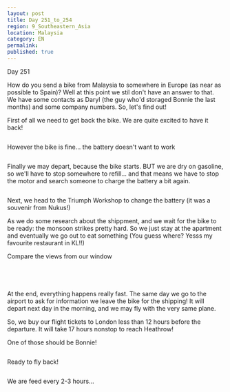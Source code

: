 ```yaml
---
layout: post
title: Day 251_to_254
region: 9_Southeastern_Asia
location: Malaysia
category: EN
permalink:
published: true
---
```


Day 251

How do you send a bike from Malaysia to somewhere in Europe (as near as possible to Spain)? Well at this point we stil don't have an answer to that. We have some contacts as Daryl (the guy who'd storaged Bonnie the last months) and some company numbers. So, let's find out!

First of all we need to get back the bike. We are quite excited to have it back!

<p><a
href="https://lh3.googleusercontent.com/h8Zy64QGdN8H6GC4fp-jPRh2yZ_ZzenkxlVtdogt0QLxydQDsZGDpfyHixrR7QjyaL9KITHiaZff7u2ZxJ5da_LAZ6kANjZyFYdWYGR-vSnNr3UFh0rEdvd2j94EqFaWpXLJspEXNWg424ypSdHV6DmfEXUDm-JN96nq7Nev10yXG_RB5t0CHJYJ81EcYQcOt4w-949whn2uoiGOOgKAIQ8BlGmtSHpvcC--4ZnjRZQYE6YG0vTwhZZEvibnxT-l8gWb9FCY8LdJHysP-ntXevIJITTKKRTjyRnTLQhUGP0KVUAWsY7VpQc4Vb-069nmL-fDPRDgVo36RgXUrmp8wsNBrMxGGuUsErmfMl2sBrJivsCwxiU9p1fdXxjFjZbQ3eeIXGecXbNQEI9jvw0BqiMnYhiwoeqZGrvg3Yos70BsQabn0IUOPxkdynW5ybrmFjBRP1q86c-qP-fqLJKB8cJlMBhic6jHJe2lcjqyZCEenE1gE0aB9BhU9206J2_ssEfwD4xrbb-kBMuHZfJZtYxfE8KQPvNaMbUvJnrn7Zuci38ZAldeCHZfBvSljOZWfvO-CTn0-gsmgqRJSStfQ5y8KIfybe4d71rB7_BlANtikeQy6Ged811udzYJXOWIfSMzMvGDOt_Efefoc0_K6fXD9A1dXuHRjDwmH1rFCP939CPwRJ0YzafjLehoHrTy76fnnycEoy5gOMgifLHkWIYP=w453-h603-no"><img 
src="https://lh3.googleusercontent.com/h8Zy64QGdN8H6GC4fp-jPRh2yZ_ZzenkxlVtdogt0QLxydQDsZGDpfyHixrR7QjyaL9KITHiaZff7u2ZxJ5da_LAZ6kANjZyFYdWYGR-vSnNr3UFh0rEdvd2j94EqFaWpXLJspEXNWg424ypSdHV6DmfEXUDm-JN96nq7Nev10yXG_RB5t0CHJYJ81EcYQcOt4w-949whn2uoiGOOgKAIQ8BlGmtSHpvcC--4ZnjRZQYE6YG0vTwhZZEvibnxT-l8gWb9FCY8LdJHysP-ntXevIJITTKKRTjyRnTLQhUGP0KVUAWsY7VpQc4Vb-069nmL-fDPRDgVo36RgXUrmp8wsNBrMxGGuUsErmfMl2sBrJivsCwxiU9p1fdXxjFjZbQ3eeIXGecXbNQEI9jvw0BqiMnYhiwoeqZGrvg3Yos70BsQabn0IUOPxkdynW5ybrmFjBRP1q86c-qP-fqLJKB8cJlMBhic6jHJe2lcjqyZCEenE1gE0aB9BhU9206J2_ssEfwD4xrbb-kBMuHZfJZtYxfE8KQPvNaMbUvJnrn7Zuci38ZAldeCHZfBvSljOZWfvO-CTn0-gsmgqRJSStfQ5y8KIfybe4d71rB7_BlANtikeQy6Ged811udzYJXOWIfSMzMvGDOt_Efefoc0_K6fXD9A1dXuHRjDwmH1rFCP939CPwRJ0YzafjLehoHrTy76fnnycEoy5gOMgifLHkWIYP=w453-h603-no" class="oversize" alt=""></a></p>

However the bike is fine... the battery doesn't want to work

<p><a
href="https://lh3.googleusercontent.com/tq6-gPD1R7QT4GB0Ll2G4HsdNJAa8g5U4zmVq4bGAKUtx1GiD0KTrgepwtbgvuANRFsK5jB0hjraBBKwqGx9so1Zx6UhZTpspjv260PP4fHSnkDZmb9ja9Pv68VKoDTDcK9alch3UrbUlAodkgFrf1Gws7hiCrbRxlBpArcQ39GcTfu-xQ2_suOXc4knADEOcE5qogS_uwp2dBk6KDVZ6inWK3wXPuWl-xYF08a2seShMowfLspC2Xyi3QDlTbPo1Gn87Li21hAff-evDQwm6XCVe5r-xX0j7QMc8cDMeC9If-7qGcwukxy_T-ben7OFUBpNGKxnMW3A72IX-o8rGmAki1iKqKtMa0Sikl6WjqBA-rZf66Vd2fmgaY7yFRRMLfKw9JgLaKp3ZrcPi6x3HJXVt0IG86y0TDfKQ-Ij9oDhKZy8_VmETo-rmG2qYZitq_UDUMEvSujtfwF35GaimZm4EDzpVYbVgkTXWLsd7kUxML2ZOVbQZa55kqu4CWAbFb_nzuqaAdufpB-4SfxPkBPTOHzNuL9Jn7ReyiclN3sAPrlEvgA6Yz8ORq7_Z5iVti9MagrDmqkqUITIRcaT-waWSVhWDDqhV8g9kMejmzNG73J3KmDGydSrPQ7h1r6VYmjYh99P1_Q6ASvsH85PwfeYCWQ5_ODSW8vK8N0UuQVFOjx0RnoSz6X_RrFrS4jeUCblX38UfMtDbn6oUR4o0XoR=w643-h482-no"><img 
src="https://lh3.googleusercontent.com/tq6-gPD1R7QT4GB0Ll2G4HsdNJAa8g5U4zmVq4bGAKUtx1GiD0KTrgepwtbgvuANRFsK5jB0hjraBBKwqGx9so1Zx6UhZTpspjv260PP4fHSnkDZmb9ja9Pv68VKoDTDcK9alch3UrbUlAodkgFrf1Gws7hiCrbRxlBpArcQ39GcTfu-xQ2_suOXc4knADEOcE5qogS_uwp2dBk6KDVZ6inWK3wXPuWl-xYF08a2seShMowfLspC2Xyi3QDlTbPo1Gn87Li21hAff-evDQwm6XCVe5r-xX0j7QMc8cDMeC9If-7qGcwukxy_T-ben7OFUBpNGKxnMW3A72IX-o8rGmAki1iKqKtMa0Sikl6WjqBA-rZf66Vd2fmgaY7yFRRMLfKw9JgLaKp3ZrcPi6x3HJXVt0IG86y0TDfKQ-Ij9oDhKZy8_VmETo-rmG2qYZitq_UDUMEvSujtfwF35GaimZm4EDzpVYbVgkTXWLsd7kUxML2ZOVbQZa55kqu4CWAbFb_nzuqaAdufpB-4SfxPkBPTOHzNuL9Jn7ReyiclN3sAPrlEvgA6Yz8ORq7_Z5iVti9MagrDmqkqUITIRcaT-waWSVhWDDqhV8g9kMejmzNG73J3KmDGydSrPQ7h1r6VYmjYh99P1_Q6ASvsH85PwfeYCWQ5_ODSW8vK8N0UuQVFOjx0RnoSz6X_RrFrS4jeUCblX38UfMtDbn6oUR4o0XoR=w643-h482-no" class="oversize" alt=""></a></p>

Finally we may depart, because the bike starts. BUT we are dry on gasoline, so we'll have to stop somewhere to refill... and that means we have to stop the motor and search someone to charge the battery a bit again.

<p><a
href="https://lh3.googleusercontent.com/UM7Ej7vKyn5KmOCbGChuh82WlZuov0AD90Z93ok0-Z4ogqt0OiknDh5YLtm3WgX_TrM_lEq_dVOgCHMMl8HANCNYsgGMBbPjG5lg5JVXYWfUIXkGoTRVTGh1jMxrkgl41WhsAHWJni8X8_61I9y-itP-FdfKMOLNHs6vP9oI_xdc2Z17FOEWRp1L5r-Y6fexoH8rMy89MJ77whgOicn8eK4Icp7u5v6wg2deCaulAXzNpGOKBqP9uguk7FILZBEM8sddT9WVDp_AJBGeAJUlBdaahXccHiXnAgRbtEjKqZjkDMx2B0Z9kKTw-1V035XG6doaqpsScokrMBDuR9BYVaaL3Qi5I5_Xx-blbAO2wu7ZG4x17NEp6bGozRU7y4oBvQmHjs4fn3_KYPLI8MjbnPFX-6SyXPoyRPp4lNGJqHl4anWqOo849j8M99AaUpEgJG3P13eF3N42DFgMov743LdOVg_JEclFkTQFh27VbhXzFQ4oj_IVJJZwzpzc0_rkPsrjFXViXDKwElisn7qMNObMeGFOfdlFKQgNJl1JN8zp_Ty-89vFyrHY7-RxZ71wxEFgEG2EHTe9kzVKxK_ZuZvPLV-RGEmB5Gwfq5B3p3Es8UDuEue13hYijdquoW92QUqI-mGoK6q76Xfg7HWawVT46HrMzMydKyKEUvrOnTein_B_5aEYogXb9mNzjuCwxgutdQG_RRqbZCy3CV_m4sDH=w643-h482-no"><img 
src="https://lh3.googleusercontent.com/UM7Ej7vKyn5KmOCbGChuh82WlZuov0AD90Z93ok0-Z4ogqt0OiknDh5YLtm3WgX_TrM_lEq_dVOgCHMMl8HANCNYsgGMBbPjG5lg5JVXYWfUIXkGoTRVTGh1jMxrkgl41WhsAHWJni8X8_61I9y-itP-FdfKMOLNHs6vP9oI_xdc2Z17FOEWRp1L5r-Y6fexoH8rMy89MJ77whgOicn8eK4Icp7u5v6wg2deCaulAXzNpGOKBqP9uguk7FILZBEM8sddT9WVDp_AJBGeAJUlBdaahXccHiXnAgRbtEjKqZjkDMx2B0Z9kKTw-1V035XG6doaqpsScokrMBDuR9BYVaaL3Qi5I5_Xx-blbAO2wu7ZG4x17NEp6bGozRU7y4oBvQmHjs4fn3_KYPLI8MjbnPFX-6SyXPoyRPp4lNGJqHl4anWqOo849j8M99AaUpEgJG3P13eF3N42DFgMov743LdOVg_JEclFkTQFh27VbhXzFQ4oj_IVJJZwzpzc0_rkPsrjFXViXDKwElisn7qMNObMeGFOfdlFKQgNJl1JN8zp_Ty-89vFyrHY7-RxZ71wxEFgEG2EHTe9kzVKxK_ZuZvPLV-RGEmB5Gwfq5B3p3Es8UDuEue13hYijdquoW92QUqI-mGoK6q76Xfg7HWawVT46HrMzMydKyKEUvrOnTein_B_5aEYogXb9mNzjuCwxgutdQG_RRqbZCy3CV_m4sDH=w643-h482-no" class="oversize" alt=""></a></p>

Next, we head to the Triumph Workshop to change the battery (it was a souvenir from Nukus!)

As we do some research about the shippment, and we wait for the bike to be ready: the monsoon strikes pretty hard. So we just stay at the apartment and eventually we go out to eat something (You guess where? Yesss my favourite restaurant in KL!!)

Compare the views from our window

<p><a
href="https://lh3.googleusercontent.com/LeRWLBDqETNWwceuOduNTwPVstYa7vzW_oQ59qzjl8ITwXvIMLNfmvjTHTFkEg0hrs8Ux-r7_sk_OP4KsPPoDkFvp1ItLEBaQ2DOl-v4EwjDHm03ZS_YNeUuVU5lP7hhNbMSdLG6f0iL6G6XVsEUa0bAcJNJ4-zGXI9L5zastMOi_CxsPvFYbMcesiNOfrojPRpqIsj5dtw0hp8ATJIALf0_LcHEtwZuKtDdLBc-fJ688cOkgnKxloVCZkzrsOjIT5BbcwVq-5H8Y80hMhpils8KwMSq9H1b4ecAGKBjsodp9i2g8Yl3cynZJ65nXxGuN5all3eNgg-W5YezRRqeyuAptPvthSqrU13RcI3UI9DJjJ2YbacHwbL58BHCSFxwiK1yZupwEO1SGlD3Q7_Zq50JIr3xDO_VIv9ma8XB26bOWWFMbTxZmU_jpyJRrGe1tnbMJ8X2FTlLC2KCNseNtYh0JOrkQsDs6mvW_AmlaSiFE9p9ZBbiVRkMUoY13nfsiF9t2HXZpmJ62x2h7LG3qDx9BFi7Mt-fVvqwqDEKTv2ht-AMXt0V9xk-CCkIzYBpIB55UItZcAmUPPHhnIjJS4S8vssC-P4SKY1v3qqfxIaXBHaJC2xo7aCkbww4mT1Bs16zVEbMQ8nTOtGeeXE_pus8HKx5Uv67B6-WSdY97_IYYYdE0WQsrTtHEYlOT-FEWrcLkuoIPPe0klwXpMCSzwGT=w643-h482-no"><img 
src="https://lh3.googleusercontent.com/LeRWLBDqETNWwceuOduNTwPVstYa7vzW_oQ59qzjl8ITwXvIMLNfmvjTHTFkEg0hrs8Ux-r7_sk_OP4KsPPoDkFvp1ItLEBaQ2DOl-v4EwjDHm03ZS_YNeUuVU5lP7hhNbMSdLG6f0iL6G6XVsEUa0bAcJNJ4-zGXI9L5zastMOi_CxsPvFYbMcesiNOfrojPRpqIsj5dtw0hp8ATJIALf0_LcHEtwZuKtDdLBc-fJ688cOkgnKxloVCZkzrsOjIT5BbcwVq-5H8Y80hMhpils8KwMSq9H1b4ecAGKBjsodp9i2g8Yl3cynZJ65nXxGuN5all3eNgg-W5YezRRqeyuAptPvthSqrU13RcI3UI9DJjJ2YbacHwbL58BHCSFxwiK1yZupwEO1SGlD3Q7_Zq50JIr3xDO_VIv9ma8XB26bOWWFMbTxZmU_jpyJRrGe1tnbMJ8X2FTlLC2KCNseNtYh0JOrkQsDs6mvW_AmlaSiFE9p9ZBbiVRkMUoY13nfsiF9t2HXZpmJ62x2h7LG3qDx9BFi7Mt-fVvqwqDEKTv2ht-AMXt0V9xk-CCkIzYBpIB55UItZcAmUPPHhnIjJS4S8vssC-P4SKY1v3qqfxIaXBHaJC2xo7aCkbww4mT1Bs16zVEbMQ8nTOtGeeXE_pus8HKx5Uv67B6-WSdY97_IYYYdE0WQsrTtHEYlOT-FEWrcLkuoIPPe0klwXpMCSzwGT=w643-h482-no" class="oversize" alt=""></a></p>

<p><a
href="https://lh3.googleusercontent.com/XS8R7SmUTnpTtqFVZDCEjMTG_NBj56e3pAaMiR_87rI2WAcbGwaqoY0Gyktql7A5bjY0oCXzXV8Ay6j9JRTJIOX5WlK1C1L1fYgz-DuFDUkoCqBndRbQg-WpDQCs6FSGFNP80WdLojqzF2tU6NcHubxGsxLOk7d9VF4zRzIt4dMgnV4l2zfe3Y0w5gw6wCW-VSdukMFvf3a2dL8MpUjr97KV1YkpZxJfXD8Wt5t4Rj7tX-w3X9cdsCvyy6XZUGzbjeLejTCTEbU_vAKZxddymcH5Bib731FlhGlLYa2hRRe7SKwldM_ifKwTcAaZsn8fFtiWUMzz-7LvMWE-SvfJ4ExlrHg9FuE4gq3L17OxlGMDGqxaxFqIaF-Z9CpYfeDyPItDtL8nmvy3J3CkDrafxbsur0rrFCl0e3WH9-8YpXusfBHh87YBx3_HaH8X4nmV1ZptBUiiAUmmXnYLw28rFobkpFmbN12fyEpfnXbOFdn5JPmoj2sNmYnFzHaIiNYPVG7lqkQhTBc9HzRARaXw85xTwDKju3lcAyjbvds_K5uloHew_031PHhiSpRYRPT-j1NOX2HnvfJCZOYGGfp4zAADbgltgQUmNcWiJxhw1OU-kne0D8W-LJ_XK6KCpkeK8SRtxuBexB8O0hQkCZBYCEFrS2f9Vlk6qD2izWFZyGGNYJiYykISEnhqkTGZxspd0ct0Gf7QM-Xq0IeJZoTdz0VD=w643-h482-no"><img 
src="https://lh3.googleusercontent.com/XS8R7SmUTnpTtqFVZDCEjMTG_NBj56e3pAaMiR_87rI2WAcbGwaqoY0Gyktql7A5bjY0oCXzXV8Ay6j9JRTJIOX5WlK1C1L1fYgz-DuFDUkoCqBndRbQg-WpDQCs6FSGFNP80WdLojqzF2tU6NcHubxGsxLOk7d9VF4zRzIt4dMgnV4l2zfe3Y0w5gw6wCW-VSdukMFvf3a2dL8MpUjr97KV1YkpZxJfXD8Wt5t4Rj7tX-w3X9cdsCvyy6XZUGzbjeLejTCTEbU_vAKZxddymcH5Bib731FlhGlLYa2hRRe7SKwldM_ifKwTcAaZsn8fFtiWUMzz-7LvMWE-SvfJ4ExlrHg9FuE4gq3L17OxlGMDGqxaxFqIaF-Z9CpYfeDyPItDtL8nmvy3J3CkDrafxbsur0rrFCl0e3WH9-8YpXusfBHh87YBx3_HaH8X4nmV1ZptBUiiAUmmXnYLw28rFobkpFmbN12fyEpfnXbOFdn5JPmoj2sNmYnFzHaIiNYPVG7lqkQhTBc9HzRARaXw85xTwDKju3lcAyjbvds_K5uloHew_031PHhiSpRYRPT-j1NOX2HnvfJCZOYGGfp4zAADbgltgQUmNcWiJxhw1OU-kne0D8W-LJ_XK6KCpkeK8SRtxuBexB8O0hQkCZBYCEFrS2f9Vlk6qD2izWFZyGGNYJiYykISEnhqkTGZxspd0ct0Gf7QM-Xq0IeJZoTdz0VD=w643-h482-no" class="oversize" alt=""></a></p>

<p><a
href="https://lh3.googleusercontent.com/Zl165_802FJTFMm99PPw0F3e8LYrHYB149wb_NLtsEQd344J7Dy64GhAhRPpgtqppMJlmE_3ee4RkFUijXek-4o3Em9sSe7mvFAL_UXxtpYD9oVnw1adMLgeIj616cuRmFhN_t6qsTENBdm9DZ7h0OZ7ghSygEqyhC0b3QNsX9BvpXJdLEoxI2Lhn5KqNpU9zbmd8nicQB10HjWVcgHYK7ZqaF5_4BqpgP6BOzN3_eiVffLVCMZRCCLL50o8Gl60Kxdt9bU0DvG3yElb25kAeAiSVW8KmaUrAupgmwWd00dpmcQmTvx0zgIQ1MhMLlucyrzmgLPAm1X3fIJRkQgIUY3O7Cz1VQHdkvP6h2X0t_QOkfj724FG0xNrAYHbfx2WERBiqd1jiTQZgZylJLa0wR_eLSRo-5oaIx9UqgRIzroPO4DZodGryossub4SgHW1nca6C99YG55hul7k5YJpEYd4s4OmPbVRnsKuGoURN9HnqXlO90NB6d-UTcFZbU_1esJTKj7VSgsglZ3fWOsHChIZH6a3M_kE9SxzagtTPW00CF9nVdY9jmgcnr8ugaOrgMZSiohvoNgiceYEOq3dStEmS8lLl6tumixPckOSc4QrJ7mnigs9CM-wUXHOo37577qHjriXrP0sY3lvJYKMMBnvO-K0VlJbHxBCWk51MdU-1bjyBf0e6UBzD86S2oTfV89R_SV8Hw1jWtZVqI5PwbWW=w804-h603-no"><img 
src="https://lh3.googleusercontent.com/Zl165_802FJTFMm99PPw0F3e8LYrHYB149wb_NLtsEQd344J7Dy64GhAhRPpgtqppMJlmE_3ee4RkFUijXek-4o3Em9sSe7mvFAL_UXxtpYD9oVnw1adMLgeIj616cuRmFhN_t6qsTENBdm9DZ7h0OZ7ghSygEqyhC0b3QNsX9BvpXJdLEoxI2Lhn5KqNpU9zbmd8nicQB10HjWVcgHYK7ZqaF5_4BqpgP6BOzN3_eiVffLVCMZRCCLL50o8Gl60Kxdt9bU0DvG3yElb25kAeAiSVW8KmaUrAupgmwWd00dpmcQmTvx0zgIQ1MhMLlucyrzmgLPAm1X3fIJRkQgIUY3O7Cz1VQHdkvP6h2X0t_QOkfj724FG0xNrAYHbfx2WERBiqd1jiTQZgZylJLa0wR_eLSRo-5oaIx9UqgRIzroPO4DZodGryossub4SgHW1nca6C99YG55hul7k5YJpEYd4s4OmPbVRnsKuGoURN9HnqXlO90NB6d-UTcFZbU_1esJTKj7VSgsglZ3fWOsHChIZH6a3M_kE9SxzagtTPW00CF9nVdY9jmgcnr8ugaOrgMZSiohvoNgiceYEOq3dStEmS8lLl6tumixPckOSc4QrJ7mnigs9CM-wUXHOo37577qHjriXrP0sY3lvJYKMMBnvO-K0VlJbHxBCWk51MdU-1bjyBf0e6UBzD86S2oTfV89R_SV8Hw1jWtZVqI5PwbWW=w804-h603-no" class="oversize" alt=""></a></p>

<p><a
href="https://lh3.googleusercontent.com/SCZ05RzBeKUGvXTisHkzaVrcKK_ZnIdqFmjartAuoJ69sLv6kjRFCUVbm51NY5pT3EFzfLsjCcoQfyoDbF7s00oc7pP4OT6wx8PpdjnC6CMRAjnjI16J0bNTlk1kcfyxBA8Q-zgedMYSTc-yR5A_9h-4JgDBmblz8q8WIOH59h9vUknHMdO0mJhbfZkERbdg_vZSWTeVdm0bS8lrd1QLwh07MG16TNOZnQKp_Z79-rvn9S0PDFO0e8tw0xWMzh4XY7PBl3jnEfS4v71IUyTf4agSs1y5Zao0i67rdOBm0vPlDhPWz9WWr5Rm-d3dNReFYHyVfA3OOv7y74xUMWdq057uivCsHvOrX_Ouc5trO4UlZfSRClYWrjYkAZkjDVpDw5RrKuLhLy0oA4XmBlXTcHc2RjP4luEIxhXMLt8RGFXe72i_VEJjxhHV32LUFPZ78YZ8q8jnHqDyZ9tllNehOxKsqkBjPyo81OIOxvxPDleCvyTAClg347gaVppJ7Dv_0kE-fqLOnY3gyDboyF6gBb0qYoj6ngXttfx9EbxuNPHthBgoe6q0mLvOYWz_Aop_-64aWLPGyodg_K0ZdzS2tRdloJ3hL67-YvYHvCXl9G0df_4J7g5yzeZp2yGA8d5LrU1kq4542WTqnNIFT6usaQBWtxsoCrjP-wu5ylqkd0VFkAOBGrfxIt9jC6w08IU6b82EB2FsIx5n9t30uR6yAR2s=w643-h482-no"><img 
src="https://lh3.googleusercontent.com/SCZ05RzBeKUGvXTisHkzaVrcKK_ZnIdqFmjartAuoJ69sLv6kjRFCUVbm51NY5pT3EFzfLsjCcoQfyoDbF7s00oc7pP4OT6wx8PpdjnC6CMRAjnjI16J0bNTlk1kcfyxBA8Q-zgedMYSTc-yR5A_9h-4JgDBmblz8q8WIOH59h9vUknHMdO0mJhbfZkERbdg_vZSWTeVdm0bS8lrd1QLwh07MG16TNOZnQKp_Z79-rvn9S0PDFO0e8tw0xWMzh4XY7PBl3jnEfS4v71IUyTf4agSs1y5Zao0i67rdOBm0vPlDhPWz9WWr5Rm-d3dNReFYHyVfA3OOv7y74xUMWdq057uivCsHvOrX_Ouc5trO4UlZfSRClYWrjYkAZkjDVpDw5RrKuLhLy0oA4XmBlXTcHc2RjP4luEIxhXMLt8RGFXe72i_VEJjxhHV32LUFPZ78YZ8q8jnHqDyZ9tllNehOxKsqkBjPyo81OIOxvxPDleCvyTAClg347gaVppJ7Dv_0kE-fqLOnY3gyDboyF6gBb0qYoj6ngXttfx9EbxuNPHthBgoe6q0mLvOYWz_Aop_-64aWLPGyodg_K0ZdzS2tRdloJ3hL67-YvYHvCXl9G0df_4J7g5yzeZp2yGA8d5LrU1kq4542WTqnNIFT6usaQBWtxsoCrjP-wu5ylqkd0VFkAOBGrfxIt9jC6w08IU6b82EB2FsIx5n9t30uR6yAR2s=w643-h482-no" class="oversize" alt=""></a></p>

At the end, everything happens really fast. The same day we go to the airport to ask for information we leave the bike for the shipping! It will depart next day in the morning, and we may fly with the very same plane. 

So, we buy our flight tickets to London less than 12 hours before the departure. It will take 17 hours nonstop to reach Heathrow! 

One of those should be Bonnie!

<p><a
href="https://lh3.googleusercontent.com/Uw1xgg2PgsFfE8sk8AExOnEQxSYJn2t-fYaJVQcibtTKK-LW5iV-nD9l0TyiIEWtHAHr5ihzMzjnJzgDWhrziRhS1qQf2uglInrJ5PopkLrY4zjJTPsYDkUGYu0OSs8m98e2CGeCuMamZ6voTnRvg0yKdm_Swb7nB6gQmMnfOD9CmmXe99QCSAlK5BCO1QvyyeicDUyM8JRptaqaY5pZ-mdmo9tD92qonrpcYhjRWorOx4zhULzlcZYGGJz-hgF7kSTHhR8XT_L7UwTNmKB9QzzZQof7ZbWiho5W4GcNcxVeyd4RhVCvXZEOoQj5_DfMBM5JLvPGFLlWnIx_SUabe5oMxt3b_UVZw9N_qPi7ZdOe5ktila-manGsq32XsM9HAIzuR0mqNJlojlGGKLnVHB9z460XVB5Pqm6GWhXXXcmCT4ESkFQWzgTiXcIXAUdQH09jN4gznSyh-j0fjQ_3mwbnZryOLKd0F5yKEu5JwvjM_5sXm7htPnMc-OmjYnbKtqbddNcDxKg7i8l2KG4WlOQCMM6urfbcMh_hv9246Y6HGbcAYSC9nB3iw4hXaw7PM6yhX9mI0zYzfJXB8oU6md0C1E5aX_J1Yt7ebxBIuFRlWt20agxOE3EYX6tomomGjOBwV1K9631ZPfaNNnBsESdGLaCWOEYYgcbO_sb3cLZvFfMxSda-tyFbFCiJTVk85WbEb_B63FCoozl6YS07WgNo=w804-h603-no"><img 
src="https://lh3.googleusercontent.com/Uw1xgg2PgsFfE8sk8AExOnEQxSYJn2t-fYaJVQcibtTKK-LW5iV-nD9l0TyiIEWtHAHr5ihzMzjnJzgDWhrziRhS1qQf2uglInrJ5PopkLrY4zjJTPsYDkUGYu0OSs8m98e2CGeCuMamZ6voTnRvg0yKdm_Swb7nB6gQmMnfOD9CmmXe99QCSAlK5BCO1QvyyeicDUyM8JRptaqaY5pZ-mdmo9tD92qonrpcYhjRWorOx4zhULzlcZYGGJz-hgF7kSTHhR8XT_L7UwTNmKB9QzzZQof7ZbWiho5W4GcNcxVeyd4RhVCvXZEOoQj5_DfMBM5JLvPGFLlWnIx_SUabe5oMxt3b_UVZw9N_qPi7ZdOe5ktila-manGsq32XsM9HAIzuR0mqNJlojlGGKLnVHB9z460XVB5Pqm6GWhXXXcmCT4ESkFQWzgTiXcIXAUdQH09jN4gznSyh-j0fjQ_3mwbnZryOLKd0F5yKEu5JwvjM_5sXm7htPnMc-OmjYnbKtqbddNcDxKg7i8l2KG4WlOQCMM6urfbcMh_hv9246Y6HGbcAYSC9nB3iw4hXaw7PM6yhX9mI0zYzfJXB8oU6md0C1E5aX_J1Yt7ebxBIuFRlWt20agxOE3EYX6tomomGjOBwV1K9631ZPfaNNnBsESdGLaCWOEYYgcbO_sb3cLZvFfMxSda-tyFbFCiJTVk85WbEb_B63FCoozl6YS07WgNo=w804-h603-no" class="oversize" alt=""></a></p>

Ready to fly back!

<p><a
href="https://lh3.googleusercontent.com/F0SS2_t-Ek7RAOfgPpj1vUGlM5YLLECX8V8XS0CuxodhcWZUCrHbY5GeS_vtJALwHMykQD-nt_Zn1-Yb_yP8BLNZDrOPcPqqJkQkjhcv5vtnxhbatbkmWkbHAdEanX2eCCK-edP7zLbSqasRzCyv0lPMPvObLdb22KGrIR3zBoYgkqnl33yWadvAhCwezoN3sFTKsrrV9_YwYmX2fcqw2l3YSqWe-G4fVCSA1fB5TH_CYvohfKgKSGG2svLmkp6uWPk8KljnRxcjwwBe8ZecseDblfc8ZGSiOlUyx_SWKLMVxO4LUtJ_7bBq2VN9j-QrdbqZ7uzvQ_TrJ_FxFknI0NKqDZg6B6OCTqX3q3JXNdnDxDFK8j7M7NyZZwcdBna0NO8mP-ESh6hJC3kiquw53HDdh9hfGrNmcFWaoRbf4x-h27eHlnND97EJGrIbe6Y54I4RqtNyl2UAeuq3t4i-cuq03SQLAHDQpZJLczzqIUIqjfqfX2-q2I2uWqGnT5BDrLpDDzgIcARb7d5wWuk54dibTMiscvioWB-Ac9CyaWuEqqkACGt9cItPi2unCH8HFK_JvQLvxnZgiYCKuBWRllmijolW6U0IQQm68oX7yuTsZRGC8yHiWqWgJRBdfxvwbDE6ZHiZcu5rI1H4Yp7Wzb7wUWO1gsQJS0X31I7g5vewtB3tt74G_uayd8JO-KrosufytzemnixR5QfL9nl-HaGi=w643-h482-no"><img 
src="https://lh3.googleusercontent.com/F0SS2_t-Ek7RAOfgPpj1vUGlM5YLLECX8V8XS0CuxodhcWZUCrHbY5GeS_vtJALwHMykQD-nt_Zn1-Yb_yP8BLNZDrOPcPqqJkQkjhcv5vtnxhbatbkmWkbHAdEanX2eCCK-edP7zLbSqasRzCyv0lPMPvObLdb22KGrIR3zBoYgkqnl33yWadvAhCwezoN3sFTKsrrV9_YwYmX2fcqw2l3YSqWe-G4fVCSA1fB5TH_CYvohfKgKSGG2svLmkp6uWPk8KljnRxcjwwBe8ZecseDblfc8ZGSiOlUyx_SWKLMVxO4LUtJ_7bBq2VN9j-QrdbqZ7uzvQ_TrJ_FxFknI0NKqDZg6B6OCTqX3q3JXNdnDxDFK8j7M7NyZZwcdBna0NO8mP-ESh6hJC3kiquw53HDdh9hfGrNmcFWaoRbf4x-h27eHlnND97EJGrIbe6Y54I4RqtNyl2UAeuq3t4i-cuq03SQLAHDQpZJLczzqIUIqjfqfX2-q2I2uWqGnT5BDrLpDDzgIcARb7d5wWuk54dibTMiscvioWB-Ac9CyaWuEqqkACGt9cItPi2unCH8HFK_JvQLvxnZgiYCKuBWRllmijolW6U0IQQm68oX7yuTsZRGC8yHiWqWgJRBdfxvwbDE6ZHiZcu5rI1H4Yp7Wzb7wUWO1gsQJS0X31I7g5vewtB3tt74G_uayd8JO-KrosufytzemnixR5QfL9nl-HaGi=w643-h482-no" class="oversize" alt=""></a></p>

We are feed every 2-3 hours...

<p><a
href="https://lh3.googleusercontent.com/ekJc_QYgHnBCYtDMyYhZ_SNvlw6laWo3-XnAZ2LUnhTP6LlgHPURF25s8psTN7PDIuSjclApPTPWEft3Gu-MdOIXpFxHPkeJbdWRaj8lwPODRh_k3tbo1socnNKqW7usf_kQUku8uSMrrn7MhR0o-lc7dwwqyq8J225eUYjhQG5mzLyMzYVF2fR9Npc5ZbDaHawoVmflgHp8om92q0CGdonroJRPWdw1sGJaa5iJlEBS_4SdiW85XjyZGdrJHJfovDQ_f18FLeRZjZKJ0hWFD3o_5b2DnU5DxWYLtnRMlRJskpGgAZCl_QJ_wnukEDU1Wm75dzEqNthiC2UriqKZZ4vP-c959jmtQK1jkao5D5dWEdOCPLMHbY9O4BmpMe5SQYXA2KQWrsEKqteZTsuF9R7qLiCh9rCCxkc3UDxphkdg3sm3ZboC3azDE8VA6gAb1-hi2hksGxiuxYa-E-W2ic6qIXC-jya7EvWXDrflCWdaDeutP-SG1-SBnpg5hjaNknwGYAkIhkeNfYIq0gMmm3JntfzSPiq12e-v_jrHd1UMTP25JKgzLcKp4bI21vOO8skoKdizXoZDygPZDVaUuG2l7MpaFTUEq_AQkXLEKmAqPXjPW5Q3ZtVGNF3s49IEgDjGXxNNrn35tCa16OWKvSFxnpFXbNoc3H7MfgZuFxKw5ryrrKFK_BKv__jWTyZbhf3QF1O85qAKG5reHYmjlwNu=w804-h603-no"><img 
src="https://lh3.googleusercontent.com/ekJc_QYgHnBCYtDMyYhZ_SNvlw6laWo3-XnAZ2LUnhTP6LlgHPURF25s8psTN7PDIuSjclApPTPWEft3Gu-MdOIXpFxHPkeJbdWRaj8lwPODRh_k3tbo1socnNKqW7usf_kQUku8uSMrrn7MhR0o-lc7dwwqyq8J225eUYjhQG5mzLyMzYVF2fR9Npc5ZbDaHawoVmflgHp8om92q0CGdonroJRPWdw1sGJaa5iJlEBS_4SdiW85XjyZGdrJHJfovDQ_f18FLeRZjZKJ0hWFD3o_5b2DnU5DxWYLtnRMlRJskpGgAZCl_QJ_wnukEDU1Wm75dzEqNthiC2UriqKZZ4vP-c959jmtQK1jkao5D5dWEdOCPLMHbY9O4BmpMe5SQYXA2KQWrsEKqteZTsuF9R7qLiCh9rCCxkc3UDxphkdg3sm3ZboC3azDE8VA6gAb1-hi2hksGxiuxYa-E-W2ic6qIXC-jya7EvWXDrflCWdaDeutP-SG1-SBnpg5hjaNknwGYAkIhkeNfYIq0gMmm3JntfzSPiq12e-v_jrHd1UMTP25JKgzLcKp4bI21vOO8skoKdizXoZDygPZDVaUuG2l7MpaFTUEq_AQkXLEKmAqPXjPW5Q3ZtVGNF3s49IEgDjGXxNNrn35tCa16OWKvSFxnpFXbNoc3H7MfgZuFxKw5ryrrKFK_BKv__jWTyZbhf3QF1O85qAKG5reHYmjlwNu=w804-h603-no" class="oversize" alt=""></a></p>

